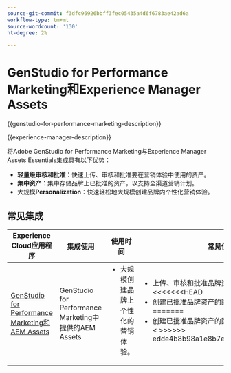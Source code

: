 ```yaml
---
source-git-commit: f3dfc96926bbff3fec05435a4d6f6783ae42ad6a
workflow-type: tm+mt
source-wordcount: '130'
ht-degree: 2%

---
```



# GenStudio for Performance Marketing和Experience Manager Assets

{{genstudio-for-performance-marketing-description}}

{{experience-manager-description}}

将Adobe GenStudio for Performance Marketing与Experience Manager Assets Essentials集成具有以下优势：

+ **轻量级审核和批准**：快速上传、审核和批准要在营销体验中使用的资产。
+ **集中资产**：集中存储品牌上已批准的资产，以支持全渠道营销计划。
+ 大规模&#x200B;**Personalization**：快速轻松地大规模创建品牌内个性化营销体验。

## 常见集成

<table>
    <thead>
        <tr>
            <th>Experience Cloud应用程序</th>
            <th>集成使用</th>
            <th>使用时间</th>
            <th>常见使用案例</th>
        </tr>
    </thead>
    <tbody>
        <tr>
            <td><a href="../../integrations/tutorials/aem-genstudio-for-performance-marketing/overview.md" target="_blank" rel="noreferrer">GenStudio for Performance Marketing和AEM Assets</a></td>
            <td>GenStudio for Performance Marketing中提供的AEM Assets</td>
            <td>
                <ul style="margin-top: 0;">
                    <li>大规模创建品牌上个性化的营销体验。</li>
                </ul>
            </td>
            <td>
                <ul style="margin-top: 0;">
                    <li>上传、审核和批准品牌资产。</li>
&lt;&lt;&lt;&lt;&lt;&lt;&lt;HEAD
                    <li>创建已批准品牌资产的图像变体以用于营销体验。</li>
=======
                    <li>创建已批准品牌资产的图像变体以用于营销体验。</li>&lt;
&gt;&gt;&gt;&gt;&gt;&gt; edde4b8b98a1e8b7eaff592f458cfaa9aa53b346
                </ul>
            </td>
        </tr>        
    </tbody>          
</table>
